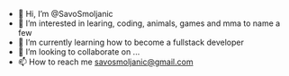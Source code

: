 - 👋 Hi, I’m @SavoSmoljanic
- 👀 I’m interested in learing, coding, animals, games and mma to name a few
- 🌱 I’m currently learning how to become a fullstack developer
- 💞️ I’m looking to collaborate on ...
- 📫 How to reach me savosmoljanic@gmail.com

<!---
SavoSmoljanic/SavoSmoljanic is a ✨ special ✨ repository because its `README.md` (this file) appears on your GitHub profile.
You can click the Preview link to take a look at your changes.
--->
